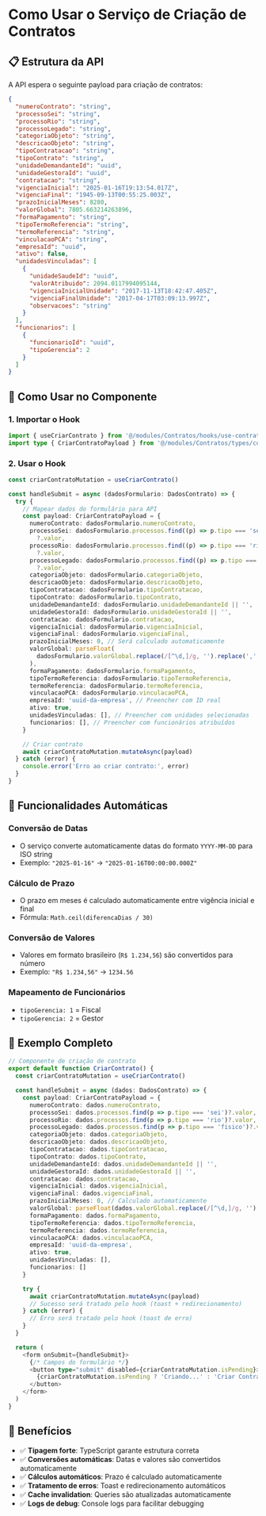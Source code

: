 # Como Usar o Serviço de Criação de Contratos

## 📋 Estrutura da API

A API espera o seguinte payload para criação de contratos:

```json
{
  "numeroContrato": "string",
  "processoSei": "string",
  "processoRio": "string",
  "processoLegado": "string",
  "categoriaObjeto": "string",
  "descricaoObjeto": "string",
  "tipoContratacao": "string",
  "tipoContrato": "string",
  "unidadeDemandanteId": "uuid",
  "unidadeGestoraId": "uuid",
  "contratacao": "string",
  "vigenciaInicial": "2025-01-16T19:13:54.017Z",
  "vigenciaFinal": "1945-09-13T00:55:25.003Z",
  "prazoInicialMeses": 8280,
  "valorGlobal": 7805.663214263896,
  "formaPagamento": "string",
  "tipoTermoReferencia": "string",
  "termoReferencia": "string",
  "vinculacaoPCA": "string",
  "empresaId": "uuid",
  "ativo": false,
  "unidadesVinculadas": [
    {
      "unidadeSaudeId": "uuid",
      "valorAtribuido": 2094.0117994095144,
      "vigenciaInicialUnidade": "2017-11-13T18:42:47.405Z",
      "vigenciaFinalUnidade": "2017-04-17T03:09:13.997Z",
      "observacoes": "string"
    }
  ],
  "funcionarios": [
    {
      "funcionarioId": "uuid",
      "tipoGerencia": 2
    }
  ]
}
```

## 🚀 Como Usar no Componente

### 1. Importar o Hook

```typescript
import { useCriarContrato } from '@/modules/Contratos/hooks/use-contratos-mutations'
import type { CriarContratoPayload } from '@/modules/Contratos/types/contrato'
```

### 2. Usar o Hook

```typescript
const criarContratoMutation = useCriarContrato()

const handleSubmit = async (dadosFormulario: DadosContrato) => {
  try {
    // Mapear dados do formulário para API
    const payload: CriarContratoPayload = {
      numeroContrato: dadosFormulario.numeroContrato,
      processoSei: dadosFormulario.processos.find((p) => p.tipo === 'sei')
        ?.valor,
      processoRio: dadosFormulario.processos.find((p) => p.tipo === 'rio')
        ?.valor,
      processoLegado: dadosFormulario.processos.find((p) => p.tipo === 'fisico')
        ?.valor,
      categoriaObjeto: dadosFormulario.categoriaObjeto,
      descricaoObjeto: dadosFormulario.descricaoObjeto,
      tipoContratacao: dadosFormulario.tipoContratacao,
      tipoContrato: dadosFormulario.tipoContrato,
      unidadeDemandanteId: dadosFormulario.unidadeDemandanteId || '',
      unidadeGestoraId: dadosFormulario.unidadeGestoraId || '',
      contratacao: dadosFormulario.contratacao,
      vigenciaInicial: dadosFormulario.vigenciaInicial,
      vigenciaFinal: dadosFormulario.vigenciaFinal,
      prazoInicialMeses: 0, // Será calculado automaticamente
      valorGlobal: parseFloat(
        dadosFormulario.valorGlobal.replace(/[^\d,]/g, '').replace(',', '.'),
      ),
      formaPagamento: dadosFormulario.formaPagamento,
      tipoTermoReferencia: dadosFormulario.tipoTermoReferencia,
      termoReferencia: dadosFormulario.termoReferencia,
      vinculacaoPCA: dadosFormulario.vinculacaoPCA,
      empresaId: 'uuid-da-empresa', // Preencher com ID real
      ativo: true,
      unidadesVinculadas: [], // Preencher com unidades selecionadas
      funcionarios: [], // Preencher com funcionários atribuídos
    }

    // Criar contrato
    await criarContratoMutation.mutateAsync(payload)
  } catch (error) {
    console.error('Erro ao criar contrato:', error)
  }
}
```

## 🔧 Funcionalidades Automáticas

### Conversão de Datas

- O serviço converte automaticamente datas do formato `YYYY-MM-DD` para ISO string
- Exemplo: `"2025-01-16"` → `"2025-01-16T00:00:00.000Z"`

### Cálculo de Prazo

- O prazo em meses é calculado automaticamente entre vigência inicial e final
- Fórmula: `Math.ceil(diferencaDias / 30)`

### Conversão de Valores

- Valores em formato brasileiro (`R$ 1.234,56`) são convertidos para número
- Exemplo: `"R$ 1.234,56"` → `1234.56`

### Mapeamento de Funcionários

- `tipoGerencia: 1` = Fiscal
- `tipoGerencia: 2` = Gestor

## 📝 Exemplo Completo

```typescript
// Componente de criação de contrato
export default function CriarContrato() {
  const criarContratoMutation = useCriarContrato()

  const handleSubmit = async (dados: DadosContrato) => {
    const payload: CriarContratoPayload = {
      numeroContrato: dados.numeroContrato,
      processoSei: dados.processos.find(p => p.tipo === 'sei')?.valor,
      processoRio: dados.processos.find(p => p.tipo === 'rio')?.valor,
      processoLegado: dados.processos.find(p => p.tipo === 'fisico')?.valor,
      categoriaObjeto: dados.categoriaObjeto,
      descricaoObjeto: dados.descricaoObjeto,
      tipoContratacao: dados.tipoContratacao,
      tipoContrato: dados.tipoContrato,
      unidadeDemandanteId: dados.unidadeDemandanteId || '',
      unidadeGestoraId: dados.unidadeGestoraId || '',
      contratacao: dados.contratacao,
      vigenciaInicial: dados.vigenciaInicial,
      vigenciaFinal: dados.vigenciaFinal,
      prazoInicialMeses: 0, // Calculado automaticamente
      valorGlobal: parseFloat(dados.valorGlobal.replace(/[^\d,]/g, '').replace(',', '.')),
      formaPagamento: dados.formaPagamento,
      tipoTermoReferencia: dados.tipoTermoReferencia,
      termoReferencia: dados.termoReferencia,
      vinculacaoPCA: dados.vinculacaoPCA,
      empresaId: 'uuid-da-empresa',
      ativo: true,
      unidadesVinculadas: [],
      funcionarios: []
    }

    try {
      await criarContratoMutation.mutateAsync(payload)
      // Sucesso será tratado pelo hook (toast + redirecionamento)
    } catch (error) {
      // Erro será tratado pelo hook (toast de erro)
    }
  }

  return (
    <form onSubmit={handleSubmit}>
      {/* Campos do formulário */}
      <button type="submit" disabled={criarContratoMutation.isPending}>
        {criarContratoMutation.isPending ? 'Criando...' : 'Criar Contrato'}
      </button>
    </form>
  )
}
```

## 🎯 Benefícios

- ✅ **Tipagem forte**: TypeScript garante estrutura correta
- ✅ **Conversões automáticas**: Datas e valores são convertidos automaticamente
- ✅ **Cálculos automáticos**: Prazo é calculado automaticamente
- ✅ **Tratamento de erros**: Toast e redirecionamento automáticos
- ✅ **Cache invalidation**: Queries são atualizadas automaticamente
- ✅ **Logs de debug**: Console logs para facilitar debugging
